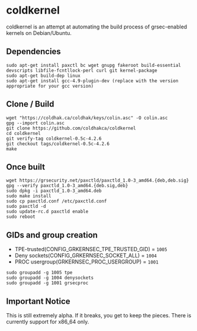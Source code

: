 coldkernel 
==========
coldkernel is an attempt at automating the build process of grsec-enabled kernels on Debian/Ubuntu. 

Dependencies
------------
```
sudo apt-get install paxctl bc wget gnupg fakeroot build-essential devscripts libfile-fcntllock-perl curl git kernel-package
sudo apt-get build-dep linux
sudo apt-get install gcc-4.9-plugin-dev (replace with the version appropriate for your gcc version)
```

Clone / Build
-------------
```
wget "https://coldhak.ca/coldhak/keys/colin.asc" -O colin.asc
gpg --import colin.asc
git clone https://github.com/coldhakca/coldkernel
cd coldkernel
git verify-tag coldkernel-0.5c-4.2.6
git checkout tags/coldkernel-0.5c-4.2.6
make
```

Once built
----------
```
wget https://grsecurity.net/paxctld/paxctld_1.0-3_amd64.{deb,deb.sig}
gpg --verify paxctld_1.0-3_amd64.{deb.sig,deb}
sudo dpkg -i paxctld_1.0-3_amd64.deb
sudo make install
sudo cp paxctld.conf /etc/paxctld.conf
sudo paxctld -d
sudo update-rc.d paxctld enable
sudo reboot
```

GIDs and group creation
-----------------------
* TPE-trusted(CONFIG_GRKERNSEC_TPE_TRUSTED_GID) = ```1005```
* Deny sockets(CONFIG_GRKERNSEC_SOCKET_ALL)  = ```1004```
* PROC usergroup(GRKERNSEC_PROC_USERGROUP) = ```1001```

```
sudo groupadd -g 1005 tpe
sudo groupadd -g 1004 denysockets
sudo groupadd -g 1001 grsecproc
```

Important Notice
-----------------
This is still extremely alpha. If it breaks, you get to keep the pieces. There is currently support for x86_64 only.

